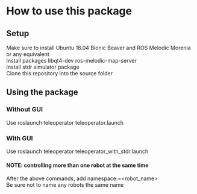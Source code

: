 # How to use this package

## Setup
Make sure to install Ubuntu 18.04 Bionic Beaver and ROS Melodic Morenia or any equivalent<br>
Install packages libqt4-dev ros-melodic-map-server<br>
Install stdr simulator package<br>
Clone this repository into the source folder<br>

## Using the package
### Without GUI
Use roslaunch teleoperator teleoperator.launch

### With GUI
Use roslaunch teleoperator teleoperator_with_stdr.launch

#### NOTE: controlling more than one robot at the same time
After the above commands, add namespace:=\<robot_name\><br>
Be sure not to name any robots the same name